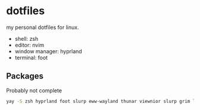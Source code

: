 # dotfiles

my personal dotfiles for linux.  
  
- shell: zsh  
- editor: nvim  
- window manager: hyprland  
- terminal: foot  

## Packages  
Probably not complete 
```bash
yay -S zsh hyprland foot slurp eww-wayland thunar viewnior slurp grim light xdg-desktop-portal-hyprland-git hyprpaper-git bat exa jaq ouch zoxide bc ripgrep nitch fzf playerctl
```
